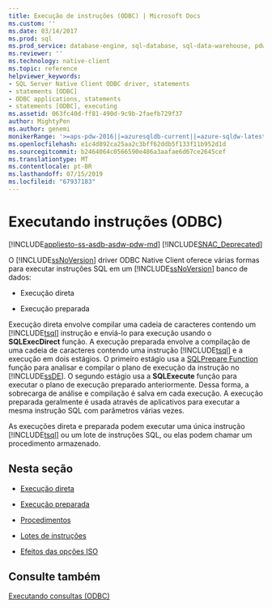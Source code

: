 ```yaml
---
title: Execução de instruções (ODBC) | Microsoft Docs
ms.custom: ''
ms.date: 03/14/2017
ms.prod: sql
ms.prod_service: database-engine, sql-database, sql-data-warehouse, pdw
ms.reviewer: ''
ms.technology: native-client
ms.topic: reference
helpviewer_keywords:
- SQL Server Native Client ODBC driver, statements
- statements [ODBC]
- ODBC applications, statements
- statements [ODBC], executing
ms.assetid: 063fc40d-ff81-490d-9c9b-2faefb729f37
author: MightyPen
ms.author: genemi
monikerRange: '>=aps-pdw-2016||=azuresqldb-current||=azure-sqldw-latest||>=sql-server-2016||=sqlallproducts-allversions||>=sql-server-linux-2017||=azuresqldb-mi-current'
ms.openlocfilehash: e1c4d892ca25aa2c3bff62ddb5f133f11b952d1d
ms.sourcegitcommit: b2464064c0566590e486a3aafae6d67ce2645cef
ms.translationtype: MT
ms.contentlocale: pt-BR
ms.lasthandoff: 07/15/2019
ms.locfileid: "67937183"
---
```

# <a name="executing-statements-odbc"></a>Executando instruções (ODBC)
[!INCLUDE[appliesto-ss-asdb-asdw-pdw-md](../../../includes/appliesto-ss-asdb-asdw-pdw-md.md)]
[!INCLUDE[SNAC_Deprecated](../../../includes/snac-deprecated.md)]

  O [!INCLUDE[ssNoVersion](../../../includes/ssnoversion-md.md)] driver ODBC Native Client oferece várias formas para executar instruções SQL em um [!INCLUDE[ssNoVersion](../../../includes/ssnoversion-md.md)] banco de dados:  
  
-   Execução direta  
  
-   Execução preparada  
  
 Execução direta envolve compilar uma cadeia de caracteres contendo um [!INCLUDE[tsql](../../../includes/tsql-md.md)] instrução e enviá-lo para execução usando o **SQLExecDirect** função. A execução preparada envolve a compilação de uma cadeia de caracteres contendo uma instrução [!INCLUDE[tsql](../../../includes/tsql-md.md)] e a execução em dois estágios. O primeiro estágio usa a [SQLPrepare Function](https://go.microsoft.com/fwlink/?LinkId=59360) função para analisar e compilar o plano de execução da instrução no [!INCLUDE[ssDE](../../../includes/ssde-md.md)]. O segundo estágio usa a **SQLExecute** função para executar o plano de execução preparado anteriormente. Dessa forma, a sobrecarga de análise e compilação é salva em cada execução. A execução preparada geralmente é usada através de aplicativos para executar a mesma instrução SQL com parâmetros várias vezes.  
  
 As execuções direta e preparada podem executar uma única instrução [!INCLUDE[tsql](../../../includes/tsql-md.md)] ou um lote de instruções SQL, ou elas podem chamar um procedimento armazenado.  
  
## <a name="in-this-section"></a>Nesta seção  
  
-   [Execução direta](../../../relational-databases/native-client-odbc-queries/executing-statements/direct-execution.md)  
  
-   [Execução preparada](../../../relational-databases/native-client-odbc-queries/executing-statements/prepared-execution.md)  
  
-   [Procedimentos](../../../relational-databases/native-client-odbc-queries/executing-statements/procedures.md)  
  
-   [Lotes de instruções](../../../relational-databases/native-client-odbc-queries/executing-statements/batches-of-statements.md)  
  
-   [Efeitos das opções ISO](../../../relational-databases/native-client-odbc-queries/executing-statements/effects-of-iso-options.md)  
  
## <a name="see-also"></a>Consulte também  
 [Executando consultas &#40;ODBC&#41;](../../../relational-databases/native-client-odbc-queries/executing-queries-odbc.md)  
  
  

